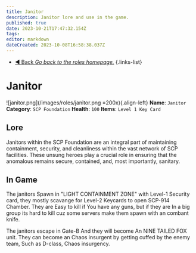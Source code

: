 ```yaml
---
title: Janitor
description: Janitor lore and use in the game.
published: true
date: 2023-10-21T17:47:32.154Z
tags: 
editor: markdown
dateCreated: 2023-10-08T16:58:38.037Z
---
```


- [:arrow_backward: Back *Go back to the roles homepage.*](/en/game/jobs#roles)
{.links-list}
# Janitor
![janitor.png](/images/roles/janitor.png =200x){.align-left}
**Name**: `Janitor`
**Category**: `SCP Foundation`
**Health**: `100`
**Items**: `Level 1 Key Card`
## Lore
Janitors within the SCP Foundation are an integral part of maintaining containment, security, and cleanliness within the vast network of SCP facilities. These unsung heroes play a crucial role in ensuring that the anomalous remains secure, contained, and, most importantly, sanitary.
## In Game
The janitors Spawn in "LIGHT CONTAINMENT ZONE" with Level-1 Security card, they mostly scavange for Level-2 Keycards to open SCP-914 Chamber. They are Easy to kill if You have any guns, but if they are In a big group its hard to kill cuz some servers make them spawn with an combant knife.

The janitors escape in Gate-B And they will become An NINE TAILED FOX unit. They can become an Chaos insurgent by getting cuffed by the enemy team, Such as D-class, Chaos insurgency.